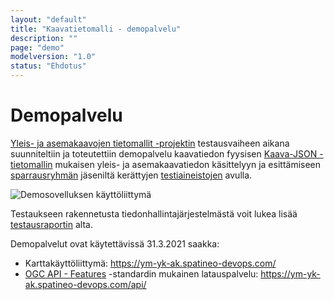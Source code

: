 ```yaml
---
layout: "default"
title: "Kaavatietomalli - demopalvelu"
description: ""
page: "demo"
modelversion: "1.0"
status: "Ehdotus"
---
```

# Demopalvelu
[Yleis- ja asemakaavojen tietomallit -projektin](../../../projektit/ak-yk-tietomallit/) testausvaiheen aikana suunniteltiin ja toteutettiin demopalvelu kaavatiedon fyysisen [Kaava-JSON -tietomallin](../json/) mukaisen yleis- ja asemakaavatiedon käsittelyyn ja esittämiseen [sparrausryhmän](../../../projektit/ak-yk-tietomallit/sparrausryhma.html) jäseniltä kerättyjen [testiaineistojen](../aineistot/) avulla.

![Demosovelluksen käyttöliittymä](demosovellus-screenshot.png)

Testaukseen rakennetusta tiedonhallintajärjestelmästä voit lukea lisää [testausraportin](../../../projektit/ak-yk-tietomallit/testaus/) alta.

Demopalvelut ovat käytettävissä 31.3.2021 saakka:

* Karttakäyttöliittymä: <https://ym-yk-ak.spatineo-devops.com/>
* [OGC API - Features](https://www.ogc.org/standards/ogcapi-features) -standardin mukainen latauspalvelu: <https://ym-yk-ak.spatineo-devops.com/api/>



